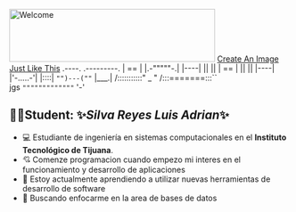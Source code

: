 <a href="https://cooltext.com"><img src="https://images.cooltext.com/5508438.png" width="369" height="95" alt="Welcome" /></a>
<a href="https://cooltext.com/Edit-Logo?LogoID=3775089752">Create An Image Just Like This</a>
                  .----.
      .---------. | == |
      |.-"""""-.| |----|
      ||       || | == |
      ||       || |----|
      |'-.....-'| |::::|
      `"")---(""` |___.|
     /:::::::::::\" _  "
    /:::=======:::\`\`\
jgs `"""""""""""""`  '-'

## 🧑‍🎓Student: ✨*Silva Reyes Luis Adrian*✨
- 💻 Estudiante de ingeniería en sistemas computacionales en el **Instituto Tecnológico de Tijuana**.
- 💘 Comenze programacion cuando empezo mi interes en el funcionamiento y desarrollo de aplicaciones
- 📖 Estoy actualmente aprendiendo a utilizar nuevas herramientas de desarrollo de software 
- 🔭 Buscando enfocarme en la area de bases de datos 

<!--
**luissilvasf/luissilvasf** is a ✨ _special_ ✨ repository because its `README.md` (this file) appears on your GitHub profile.


### Hi there 👋
- 🔭 I’m currently working on ...
- 🌱 I’m currently learning ...
- 👯 I’m looking to collaborate on ...
- 🤔 I’m looking for help with ...
- 💬 Ask me about ...
- 📫 How to reach me: ...
- 😄 Pronouns: ...
- ⚡ Fun fact: ...
-->
